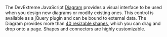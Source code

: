 The DevExtreme JavaScript [Diagram](/Documentation/ApiReference/UI_Components/dxDiagram/) provides a visual interface to be used when you design new diagrams or modify existing ones. This control is available as a jQuery plugin and can be bound to external data. The Diagram provides more than [40 resizable shapes](/Documentation/Guide/UI_Components/Diagram/Shape_Types/), which you can drag and drop onto a page. Shapes and connectors are highly customizable. 